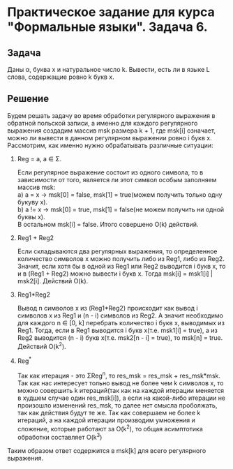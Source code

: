 **Практическое задание для курса "Формальные языки". Задача 6.**
==========

Задача
----------
Даны α, буква x и натуральное число k. Вывести, есть ли в языке L слова,
содержащие ровно k букв x.

Решение
----------
Будем решать задачу во время обработки регулярного выражения в обратной польской записи, а именно для каждого регулярного выражения создадим массив msk размера k + 1, где msk[i] означает, можно ли вывести в данном регулярном выражении ровно i букв x. Рассмотрим, как именно нужно обрабатывать различные ситуации:

1. <p>Reg = a, a &in; &Sigma;.</p> Если регулярное выражение состоит из одного символа, то в зависимости от того, является ли этот символ особым заполняем массив msk: <br> a) a = x &rightarrow; msk[0] = false, msk[1] = true(можем получить только одну букуву x).<br> b) a != x &rightarrow; msk[0] = true, msk[1] = false(не можем получить ни одной буквы x). <br> В остальном msk[i] = false. Итого совершено O(k) действий.
2. <p>Reg1 + Reg2</p> Если складываются два регулярных выражения, то определенное количество символов x можно получить либо из Reg1, либо из Reg2. Значит, если хотя бы в одной из Reg1 или Reg2 выводится i букв x, то и в (Reg1 + Reg2) можно вывести i букв x. Тогда msk[i] = msk1[i] | msk2[i]. Действий O(k). 
3. <p>Reg1*Reg2</p> Вывод n символов x из (Reg1*Reg2) происходит как вывод i символов x из Reg1 и (n - i) символов из Reg2. А значит необходимо для каждого n &in; [0, k] перебрать количество i букв x, выводимых из Reg1. Тогда, если в Reg1 выводится i букв x(т.е. msk1[i] = true), а из Reg2 выводится (n - i) букв x(т.е. msk2[n - i] = true), то msk[n] = true. Действий O(k<sup>2</sup>).
4. <p>Reg<sup>*</sup></p> Так как итерация - это &Sigma;Reg<sup>n</sup>, то res_msk = res_msk + res_msk*msk. Так как нас интересует тольно вывод не более чем k символов x, то можно совершить k итераций(так как на каждой итерации меняется в худшем случае один res_msk[i]), а если на какой-либо итерации не произошло изменений res_msk, то далее нет смысла проболжать, так как действия будут те же. Так как совершаем не более k итераций, а на каждой итерации производим умножения и сложение, которые работают за O(k<sup>2</sup>), то общая асимптотика обработки составляет O(k<sup>3</sup>)
Таким образом ответ содержится в msk[k] для всего регулярного выражения. 